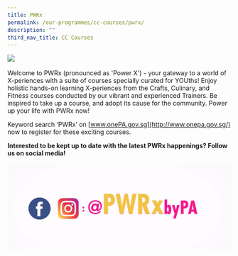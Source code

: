 ```yaml
---
title: PWRx
permalink: /our-programmes/cc-courses/pwrx/
description: ""
third_nav_title: CC Courses
---
```

<img style="width:600px" align="centre" src="/images/Programmes/CC%20Courses/PWRX-web-banner-S2.jpg">

Welcome to PWRx (pronounced as 'Power X') - your gateway to a world of X-periences with a suite of courses specially curated for YOUths! Enjoy holistic hands-on learning X-periences from the Crafts, Culinary, and Fitness courses conducted by our vibrant and experienced Trainers. Be inspired to take up a course, and adopt its cause for the community. Power up your life with PWRx now!


Keyword search ‘PWRx’ on [www.onePA.gov.sg](http://www.onepa.gov.sg/) now to register for these exciting courses. 


**Interested to be kept up to date with the latest PWRx happenings?  Follow us on social media!**

<img style="width:600px" align="centre" src="/images/Programmes/CC%20Courses/Follow%20us%20on%20social%20media%20PWRx.png">